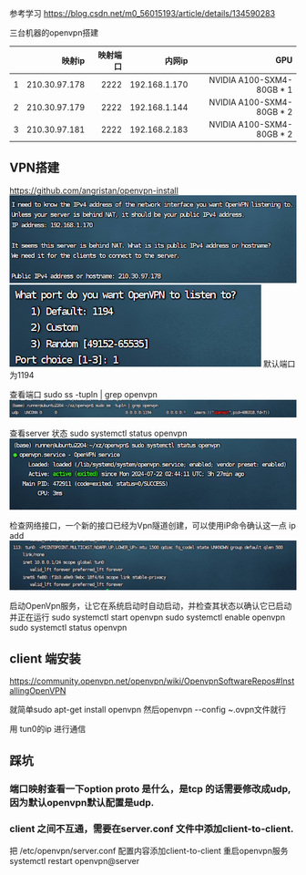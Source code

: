 参考学习 https://blog.csdn.net/m0_56015193/article/details/134590283


三台机器的openvpn搭建

|     | 映射ip| 映射端口| 内网ip| GPU|
|----------:|----------:|----------:|----------:|----------:|
|1|210.30.97.178| 2222|  192.168.1.170|NVIDIA A100-SXM4-80GB * 1|
|2|210.30.97.179| 2222|  192.168.1.144|NVIDIA A100-SXM4-80GB * 2|
|3|210.30.97.181| 2222|  192.168.2.183|NVIDIA A100-SXM4-80GB * 2|


## VPN搭建

https://github.com/angristan/openvpn-install
![alt text](image.png)
![alt text](image-1.png)
默认端口为1194

查看端口
sudo ss -tupln | grep openvpn
![alt text](image-4.png)

查看server 状态
sudo systemctl status openvpn
![alt text](image-3.png)

检查网络接口，一个新的接口已经为Vpn隧道创建，可以使用iP命令确认这一点
ip add
![alt text](image-5.png)

启动OpenVpn服务，让它在系统启动时自动启动，并检查其状态以确认它已启动并正在运行
sudo systemctl start openvpn 
sudo systemctl enable openvpn 
sudo systemctl status openvpn

## client 端安装
https://community.openvpn.net/openvpn/wiki/OpenvpnSoftwareRepos#InstallingOpenVPN

就简单sudo apt-get install openvpn
然后openvpn --config ~.ovpn文件就行

用 tun0的ip 进行通信

## 踩坑

### 端口映射查看一下option proto 是什么，是tcp 的话需要修改成udp,因为默认openvpn默认配置是udp.


### client 之间不互通，需要在server.conf 文件中添加client-to-client.
把 /etc/openvpn/server.conf 配置内容添加client-to-client
重启openvpn服务
systemctl restart openvpn@server